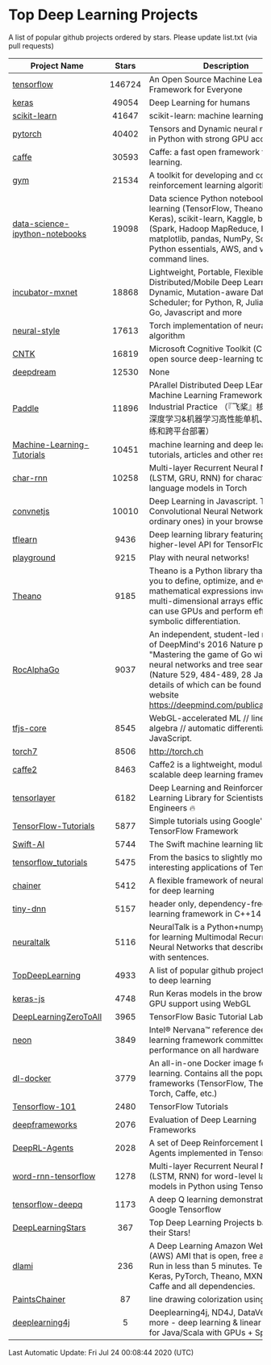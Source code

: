 # Top Deep Learning Projects
A list of popular github projects ordered by stars.
Please update list.txt (via pull requests)

|Project Name| Stars | Description |
| ---------- |:-----:| ----------- |
| [tensorflow](https://github.com/tensorflow/tensorflow) | 146724 | An Open Source Machine Learning Framework for Everyone |
| [keras](https://github.com/keras-team/keras) | 49054 | Deep Learning for humans |
| [scikit-learn](https://github.com/scikit-learn/scikit-learn) | 41647 | scikit-learn: machine learning in Python |
| [pytorch](https://github.com/pytorch/pytorch) | 40402 | Tensors and Dynamic neural networks in Python with strong GPU acceleration |
| [caffe](https://github.com/BVLC/caffe) | 30593 | Caffe: a fast open framework for deep learning. |
| [gym](https://github.com/openai/gym) | 21534 | A toolkit for developing and comparing reinforcement learning algorithms. |
| [data-science-ipython-notebooks](https://github.com/donnemartin/data-science-ipython-notebooks) | 19098 | Data science Python notebooks: Deep learning (TensorFlow, Theano, Caffe, Keras), scikit-learn, Kaggle, big data (Spark, Hadoop MapReduce, HDFS), matplotlib, pandas, NumPy, SciPy, Python essentials, AWS, and various command lines. |
| [incubator-mxnet](https://github.com/apache/incubator-mxnet) | 18868 | Lightweight, Portable, Flexible Distributed/Mobile Deep Learning with Dynamic, Mutation-aware Dataflow Dep Scheduler; for Python, R, Julia, Scala, Go, Javascript and more |
| [neural-style](https://github.com/jcjohnson/neural-style) | 17613 | Torch implementation of neural style algorithm |
| [CNTK](https://github.com/microsoft/CNTK) | 16819 | Microsoft Cognitive Toolkit (CNTK), an open source deep-learning toolkit |
| [deepdream](https://github.com/google/deepdream) | 12530 | None |
| [Paddle](https://github.com/PaddlePaddle/Paddle) | 11896 | PArallel Distributed Deep LEarning: Machine Learning Framework from Industrial Practice （『飞桨』核心框架，深度学习&机器学习高性能单机、分布式训练和跨平台部署） |
| [Machine-Learning-Tutorials](https://github.com/ujjwalkarn/Machine-Learning-Tutorials) | 10451 | machine learning and deep learning tutorials, articles and other resources  |
| [char-rnn](https://github.com/karpathy/char-rnn) | 10258 | Multi-layer Recurrent Neural Networks (LSTM, GRU, RNN) for character-level language models in Torch |
| [convnetjs](https://github.com/karpathy/convnetjs) | 10010 | Deep Learning in Javascript. Train Convolutional Neural Networks (or ordinary ones) in your browser. |
| [tflearn](https://github.com/tflearn/tflearn) | 9436 | Deep learning library featuring a higher-level API for TensorFlow. |
| [playground](https://github.com/tensorflow/playground) | 9215 | Play with neural networks! |
| [Theano](https://github.com/Theano/Theano) | 9185 | Theano is a Python library that allows you to define, optimize, and evaluate mathematical expressions involving multi-dimensional arrays efficiently. It can use GPUs and perform efficient symbolic differentiation. |
| [RocAlphaGo](https://github.com/Rochester-NRT/RocAlphaGo) | 9037 | An independent, student-led replication of DeepMind's 2016 Nature publication, "Mastering the game of Go with deep neural networks and tree search" (Nature 529, 484-489, 28 Jan 2016), details of which can be found on their website https://deepmind.com/publications.html. |
| [tfjs-core](https://github.com/tensorflow/tfjs-core) | 8545 | WebGL-accelerated ML // linear algebra // automatic differentiation for JavaScript. |
| [torch7](https://github.com/torch/torch7) | 8506 | http://torch.ch |
| [caffe2](https://github.com/facebookarchive/caffe2) | 8463 | Caffe2 is a lightweight, modular, and scalable deep learning framework. |
| [tensorlayer](https://github.com/tensorlayer/tensorlayer) | 6182 | Deep Learning and Reinforcement Learning Library for Scientists and Engineers 🔥 |
| [TensorFlow-Tutorials](https://github.com/nlintz/TensorFlow-Tutorials) | 5877 | Simple tutorials using Google's TensorFlow Framework |
| [Swift-AI](https://github.com/Swift-AI/Swift-AI) | 5744 | The Swift machine learning library. |
| [tensorflow_tutorials](https://github.com/pkmital/tensorflow_tutorials) | 5475 | From the basics to slightly more interesting applications of Tensorflow |
| [chainer](https://github.com/chainer/chainer) | 5412 | A flexible framework of neural networks for deep learning |
| [tiny-dnn](https://github.com/tiny-dnn/tiny-dnn) | 5157 | header only, dependency-free deep learning framework in C++14 |
| [neuraltalk](https://github.com/karpathy/neuraltalk) | 5116 | NeuralTalk is a Python+numpy project for learning Multimodal Recurrent Neural Networks that describe images with sentences. |
| [TopDeepLearning](https://github.com/aymericdamien/TopDeepLearning) | 4933 | A list of popular github projects related to deep learning |
| [keras-js](https://github.com/transcranial/keras-js) | 4748 | Run Keras models in the browser, with GPU support using WebGL |
| [DeepLearningZeroToAll](https://github.com/hunkim/DeepLearningZeroToAll) | 3965 | TensorFlow Basic Tutorial Labs |
| [neon](https://github.com/NervanaSystems/neon) | 3849 | Intel® Nervana™ reference deep learning framework committed to best performance on all hardware |
| [dl-docker](https://github.com/floydhub/dl-docker) | 3779 | An all-in-one Docker image for deep learning. Contains all the popular DL frameworks (TensorFlow, Theano, Torch, Caffe, etc.) |
| [Tensorflow-101](https://github.com/sjchoi86/Tensorflow-101) | 2480 | TensorFlow Tutorials |
| [deepframeworks](https://github.com/zer0n/deepframeworks) | 2076 | Evaluation of Deep Learning Frameworks |
| [DeepRL-Agents](https://github.com/awjuliani/DeepRL-Agents) | 2028 | A set of Deep Reinforcement Learning Agents implemented in Tensorflow. |
| [word-rnn-tensorflow](https://github.com/hunkim/word-rnn-tensorflow) | 1278 | Multi-layer Recurrent Neural Networks (LSTM, RNN) for word-level language models in Python using TensorFlow. |
| [tensorflow-deepq](https://github.com/siemanko/tensorflow-deepq) | 1173 | A deep Q learning demonstration using Google Tensorflow |
| [DeepLearningStars](https://github.com/hunkim/DeepLearningStars) | 367 | Top Deep Learning Projects based on their Stars! |
| [dlami](https://github.com/ritchieng/dlami) | 236 | A Deep Learning Amazon Web Service (AWS) AMI that is open, free and works. Run in less than 5 minutes. TensorFlow, Keras, PyTorch, Theano, MXNet, CNTK, Caffe and all dependencies. |
| [PaintsChainer](https://github.com/taizan/PaintsChainer) | 87 | line drawing colorization using chainer |
| [deeplearning4j](https://github.com/deeplearning4j/deeplearning4j) | 5 | Deeplearning4j, ND4J, DataVec and more - deep learning & linear algebra for Java/Scala with GPUs + Spark |

Last Automatic Update: Fri Jul 24 00:08:44 2020 (UTC)
